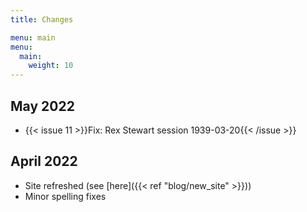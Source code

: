 ```yaml
---
title: Changes

menu: main
menu:
  main:
    weight: 10
---
```


## May 2022
* {{< issue 11 >}}Fix: Rex Stewart session 1939-03-20{{< /issue >}}

## April 2022
* Site refreshed (see [here]({{< ref "blog/new_site" >}}))
* Minor spelling fixes
